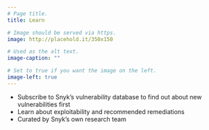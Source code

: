 ```yaml
---
# Page title.
title: Learn

# Image should be served via https.
image: http://placehold.it/350x150

# Used as the alt text.
image-caption: ""

# Set to true if you want the image on the left.
image-left: true
---
```


* Subscribe to Snyk’s vulnerability database to find out about new vulnerabilities first
* Learn about exploitability and recommended remediations
* Curated by Snyk’s own research team
